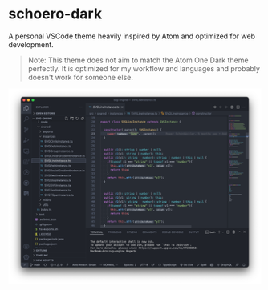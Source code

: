 # schoero-dark

A personal VSCode theme heavily inspired by Atom and optimized for web development.

> Note: This theme does not aim to match the Atom One Dark theme perfectly. It is optimized for my workflow and languages and probably doesn't work for someone else.

<div align="center">

![assets/screenshot.png](assets/screenshot.png)

</div>
